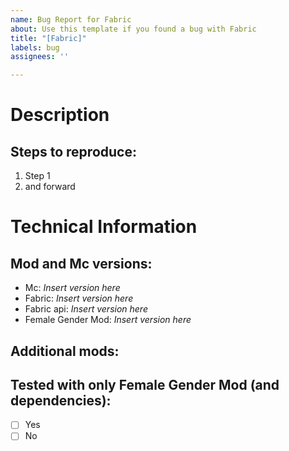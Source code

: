 ```yaml
---
name: Bug Report for Fabric
about: Use this template if you found a bug with Fabric
title: "[Fabric]"
labels: bug
assignees: ''

---
```


# Description

## Steps to reproduce:
1. Step 1
2. and forward

# Technical Information

## Mod and Mc versions:
- Mc: _Insert version here_
- Fabric: _Insert version here_
- Fabric api: _Insert version here_
- Female Gender Mod: _Insert version here_

## Additional mods:

## Tested with only Female Gender Mod (and dependencies):
- [ ] Yes
- [ ] No
